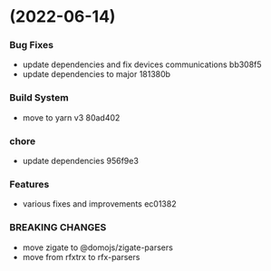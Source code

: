 #  (2022-06-14)


### Bug Fixes

* update dependencies and fix devices communications bb308f5
* update dependencies to major 181380b


### Build System

* move to yarn v3 80ad402


### chore

* update dependencies 956f9e3


### Features

* various fixes and improvements ec01382


### BREAKING CHANGES

* move zigate to @domojs/zigate-parsers
* move from rfxtrx to rfx-parsers




